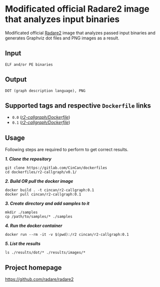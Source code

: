 # Modificated official Radare2 image that analyzes input binaries

Modificated official [Radare2](https://hub.docker.com/r/radare/radare2/) image that 
analyzes passed input binaries and generates Graphviz dot files and PNG images as a 
result.

## Input

```
ELF and/or PE binaries
```

## Output

```
DOT (graph description language), PNG
```

## Supported tags and respective `Dockerfile` links

* `0.0` 
([*r2-callgraph/Dockerfile*](https://gitlab.com/CinCan/dockerfiles/blob/master/r2-callgraph/v0.0/Dockerfile))
* `0.1` 
([*r2-callgraph/Dockerfile*](https://gitlab.com/CinCan/dockerfiles/blob/master/r2-callgraph/v0.1/Dockerfile))

## Usage

Following steps are required to perform to get correct results.


***1. Clone the repository***

```
git clone https://gitlab.com/CinCan/dockerfiles
cd dockerfiles/r2-callgraph/v0.1/
```

***2. Build OR pull the docker image*** 

```
docker build . -t cincan/r2-callgraph:0.1
docker pull cincan/r2-callgraph:0.1
```
***3. Create directory and add samples to it***

```
mkdir ./samples
cp /path/to/samples/* ./samples
```

***4. Run the docker container***

```
docker run --rm -it -v $(pwd):/r2 cincan/r2-callgraph:0.1
```

***5. List the results***

```
ls ./results/dot/* ./results/images/*
```

## Project homepage

https://github.com/radare/radare2
